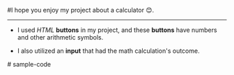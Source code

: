 #I hope you enjoy my project about a calculator 😊.
***

* I used _HTML_ **buttons** in my project, and these **buttons** have numbers and other arithmetic symbols.

* I also utilized an **input** that had the math calculation's outcome.



#   s a m p l e - c o d e  
 